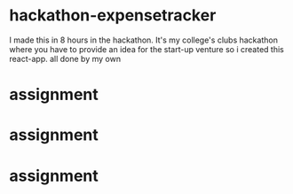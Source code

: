 # hackathon-expensetracker
I made this in 8 hours in the hackathon.
It's my college's clubs hackathon where you have to provide an idea for the start-up  venture so i created this react-app.
all done by my own
# assignment
# assignment
# assignment
